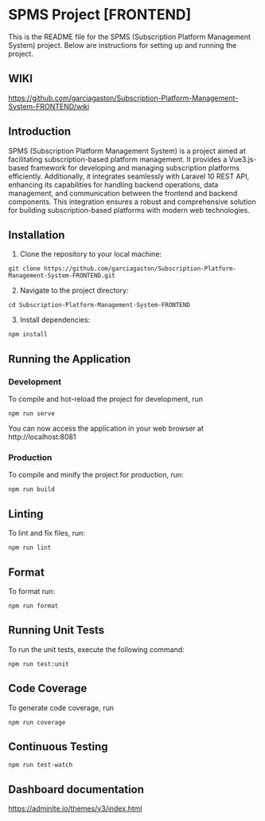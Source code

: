 # SPMS Project [FRONTEND]

This is the README file for the SPMS (Subscription Platform Management System) project. Below are instructions for setting up and running the project.

## WIKI
https://github.com/garciagaston/Subscription-Platform-Management-System-FRONTEND/wiki

## Introduction
SPMS (Subscription Platform Management System) is a project aimed at facilitating subscription-based platform management. It provides a Vue3.js-based framework for developing and managing subscription platforms efficiently. Additionally, it integrates seamlessly with Laravel 10 REST API, enhancing its capabilities for handling backend operations, data management, and communication between the frontend and backend components. This integration ensures a robust and comprehensive solution for building subscription-based platforms with modern web technologies.


## Installation

1. Clone the repository to your local machine:
```
git clone https://github.com/garciagaston/Subscription-Platform-Management-System-FRONTEND.git
```
2. Navigate to the project directory:
```
cd Subscription-Platform-Management-System-FRONTEND
```
3. Install dependencies:
```
npm install
```
## Running the Application
### Development
To compile and hot-reload the project for development, run
```
npm run serve
```
You can now access the application in your web browser at http://localhost:8081

### Production
To compile and minify the project for production, run:
```
npm run build
```

## Linting
To lint and fix files, run:
```
npm run lint
```

## Format
To format run:
```
npm run format
```

## Running Unit Tests
To run the unit tests, execute the following command:
```
npm run test:unit
```

## Code Coverage
To generate code coverage, run
```
npm run coverage
```

## Continuous Testing
```
npm run test-watch
```

## Dashboard documentation
https://adminlte.io/themes/v3/index.html
